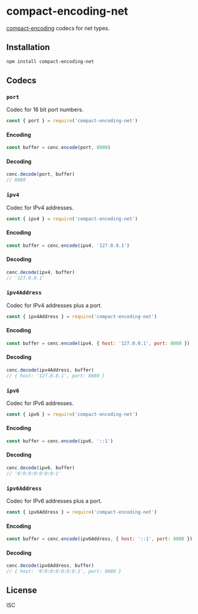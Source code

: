 # compact-encoding-net

[compact-encoding](https://github.com/compact-encoding/compact-encoding) codecs for net types.

## Installation

```sh
npm install compact-encoding-net
```

## Codecs

### `port`

Codec for 16 bit port numbers.

```js
const { port } = require('compact-encoding-net')
```

#### Encoding

```js
const buffer = cenc.encode(port, 8080)
```

#### Decoding

```js
cenc.decode(port, buffer)
// 8080
```

### `ipv4`

Codec for IPv4 addresses.

```js
const { ipv4 } = require('compact-encoding-net')
```

#### Encoding

```js
const buffer = cenc.encode(ipv4, '127.0.0.1')
```

#### Decoding

```js
cenc.decode(ipv4, buffer)
// '127.0.0.1'
```

### `ipv4Address`

Codec for IPv4 addresses plus a port.

```js
const { ipv4Address } = require('compact-encoding-net')
```

#### Encoding

```js
const buffer = cenc.encode(ipv4, { host: '127.0.0.1', port: 8080 })
```

#### Decoding

```js
cenc.decode(ipv4Address, buffer)
// { host: '127.0.0.1', port: 8080 }
```

### `ipv6`

Codec for IPv6 addresses.

```js
const { ipv6 } = require('compact-encoding-net')
```

#### Encoding

```js
const buffer = cenc.encode(ipv6, '::1')
```

#### Decoding

```js
cenc.decode(ipv6, buffer)
// '0:0:0:0:0:0:0:1'
```

### `ipv6Address`

Codec for IPv6 addresses plus a port.

```js
const { ipv6Address } = require('compact-encoding-net')
```

#### Encoding

```js
const buffer = cenc.encode(ipv6Address, { host: '::1', port: 8080 })
```

#### Decoding

```js
cenc.decode(ipv6Address, buffer)
// { host: '0:0:0:0:0:0:0:1', port: 8080 }
```

## License

ISC
